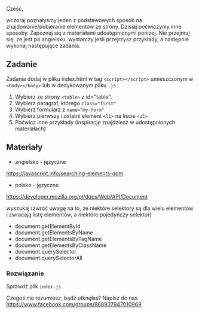 Cześć, 

wczoraj poznałyśmy jeden z podstawowych sposób na znajdowanie/pobieranie elementów ze strony. Dzisiaj poćwiczymy inne sposoby. 
Zapoznaj się z materiałami udostępnionymi ponizej. Nie przejmuj się, ze jest po angielsku, 
wystarczy jeśli przejrzysz przykłady, a następnie wykonaj następujące zadania.

## Zadanie

Zadania dodaj w pliku index.html w tag `<script></script>` umieszczonym w `<body></body>` lub w dedykowanym pliku `.js`

1. Wybierz ze strony `<table>` z id="table".
3. Wybierz paragraf, którego `class="first"`
4. Wybierz formularz z `name="my-form"`
5. Wybierz pierwszy i ostatni element `<li>` na liście `<ul>`
6. Poćwicz inne przykłady (inspiracje znajdziesz w udostępnionych materiałach)

## Materiały

- angielsko - języczne

 https://javascript.info/searching-elements-dom.

 - polsko - języczne

 https://developer.mozilla.org/pl/docs/Web/API/Document
 
 wyszukaj (zwróć uwagę na to, ze niektóre selektory są dla wielu elementów i zwracają
 listę elementów, a niektóre pojedyńczy selektor)

- document.getElementById
- document.getElementsByName
- document.getElementsByTagName
- document.getElementsByClassName
- document.querySelector
- document.querySelectorAll


### Rozwiązanie

Sprawdź plik `index.js`

Czegoś nie rozumiesz, bądź utknęłaś? Napisz do nas https://www.facebook.com/groups/868937947010969 
